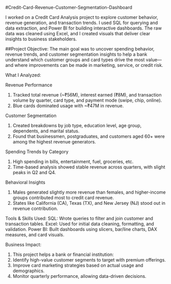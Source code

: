 #Credit-Card-Revenue-Customer-Segmentation-Dashboard

I worked on a Credit Card Analysis project to explore customer behavior, revenue generation, and transaction trends. I used SQL for querying and data extraction, and Power BI for building interactive dashboards. The raw data was cleaned using Excel, and I created visuals that deliver clear insights to business stakeholders.

##Project Objective:
The main goal was to uncover spending behavior, revenue trends, and customer segmentation insights to help a bank understand which customer groups and card types drive the most value—and where improvements can be made in marketing, service, or credit risk.

What I Analyzed:

Revenue Performance
1. Tracked total revenue (~₹56M), interest earned (₹8M), and transaction volume by quarter, card type, and payment mode (swipe, chip, online).
2. Blue cards dominated usage with ~₹47M in revenue.

Customer Segmentation
1. Created breakdowns by job type, education level, age group, dependents, and marital status.
2. Found that businessmen, postgraduates, and customers aged 60+ were among the highest revenue generators.

Spending Trends by Category
1. High spending in bills, entertainment, fuel, groceries, etc.
2. Time-based analysis showed stable revenue across quarters, with slight peaks in Q2 and Q4.

Behavioral Insights
1. Males generated slightly more revenue than females, and higher-income groups contributed most to credit card revenue.
2. States like California (CA), Texas (TX), and New Jersey (NJ) stood out in revenue contribution.

Tools & Skills Used:
SQL: Wrote queries to filter and join customer and transaction tables.
Excel: Used for initial data cleaning, formatting, and validation.
Power BI: Built dashboards using slicers, bar/line charts, DAX measures, and card visuals.

Business Impact:
1. This project helps a bank or financial institution:
2. Identify high-value customer segments to target with premium offerings.
3. Improve card marketing strategies based on actual usage and demographics.
4. Monitor quarterly performance, allowing data-driven decisions.

